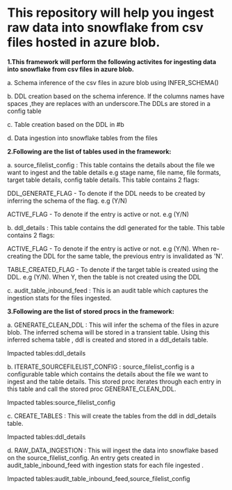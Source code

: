 # This repository will help you ingest raw data into snowflake from csv files hosted in azure blob.

**1.This framework will perform the following activites for ingesting data into snowflake from csv files in azure blob.**

a.  Schema inference of the csv files in azure blob using INFER_SCHEMA()

b.  DDL creation based on the schema inference. If the columns names have spaces ,they are replaces with an underscore.The DDLs are stored in a config table

c.  Table creation based on the DDL in #b

d.  Data ingestion into snowflake tables from the files 

**2.Following are the list of tables used in the framework:**

a.  source_filelist_config : This table contains the details about the file we want to ingest and the table details e.g stage name, file name, file formats, target table details, config table details. This table contains 2 flags:

DDL_GENERATE_FLAG - To denote if the DDL needs to be created by inferring the schema of the flag. e.g (Y/N)

ACTIVE_FLAG - To denote if the entry is active or not. e.g (Y/N)

b.  ddl_details : This table contains the ddl generated for the table. This table contains 2 flags: 

ACTIVE_FLAG - To denote if the entry is active or not. e.g (Y/N). When re-creating the DDL for the same table, the previous entry is invalidated as 'N'. 

TABLE_CREATED_FLAG - To denote if the target table is created using the DDL. e.g (Y/N). When Y, then the table is not created using the DDL

c.  audit_table_inbound_feed : This is an audit table which captures the ingestion stats for the files ingested.

**3.Following are the list of stored procs in the framework:**

a.  GENERATE_CLEAN_DDL : This will infer the schema of the files in azure blob. The inferred schema will be stored in a transient table. Using this inferred schema table , ddl is created and stored in a ddl_details table.

Impacted tables:ddl_details

b.  ITERATE_SOURCEFILELIST_CONFIG : source_filelist_config is a configurable table which contains the details about the file we want to ingest and the table details. This stored proc iterates through each entry in this table and call the stored proc GENERATE_CLEAN_DDL.

Impacted tables:source_filelist_config

c.  CREATE_TABLES : This will create the tables from the ddl in ddl_details table.

Impacted tables:ddl_details

d.  RAW_DATA_INGESTION : This will ingest the data into snowflake based on the  source_filelist_config. An entry gets created in audit_table_inbound_feed with ingestion stats for each file ingested .

Impacted tables:audit_table_inbound_feed,source_filelist_config







